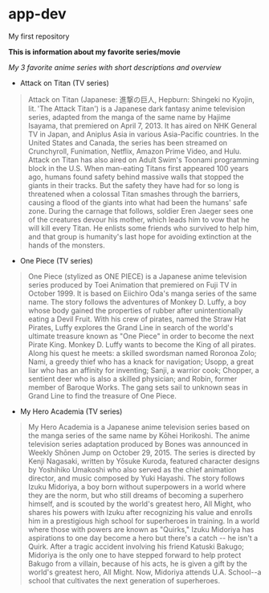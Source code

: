 # app-dev
My first repository

**This is information about my favorite series/movie**

*My 3 favorite anime series with short descriptions and overview*

- Attack on Titan (TV series)
> Attack on Titan (Japanese: 進撃の巨人, Hepburn: Shingeki no Kyojin, lit. 'The Attack Titan') is a Japanese dark fantasy anime television series, adapted from the manga of the same name by Hajime Isayama, that premiered on April 7, 2013. It has aired on NHK General TV in Japan, and Aniplus Asia in various Asia-Pacific countries. In the United States and Canada, the series has been streamed on Crunchyroll, Funimation, Netflix, Amazon Prime Video, and Hulu. Attack on Titan has also aired on Adult Swim's Toonami programming block in the U.S.
> When man-eating Titans first appeared 100 years ago, humans found safety behind massive walls that stopped the giants in their tracks. But the safety they have had for so long is threatened when a colossal Titan smashes through the barriers, causing a flood of the giants into what had been the humans' safe zone. During the carnage that follows, soldier Eren Jaeger sees one of the creatures devour his mother, which leads him to vow that he will kill every Titan. He enlists some friends who survived to help him, and that group is humanity's last hope for avoiding extinction at the hands of the monsters.
- One Piece (TV series)
> One Piece (stylized as ONE PIECE) is a Japanese anime television series produced by Toei Animation that premiered on Fuji TV in October 1999. It is based on Eiichiro Oda's manga series of the same name. The story follows the adventures of Monkey D. Luffy, a boy whose body gained the properties of rubber after unintentionally eating a Devil Fruit. With his crew of pirates, named the Straw Hat Pirates, Luffy explores the Grand Line in search of the world's ultimate treasure known as "One Piece" in order to become the next Pirate King.
> Monkey D. Luffy wants to become the King of all pirates. Along his quest he meets: a skilled swordsman named Roronoa Zolo; Nami, a greedy thief who has a knack for navigation; Usopp, a great liar who has an affinity for inventing; Sanji, a warrior cook; Chopper, a sentient deer who is also a skilled physician; and Robin, former member of Baroque Works. The gang sets sail to unknown seas in Grand Line to find the treasure of One Piece.
- My Hero Academia (TV series)
> My Hero Academia is a Japanese anime television series based on the manga series of the same name by Kōhei Horikoshi. The anime television series adaptation produced by Bones was announced in Weekly Shōnen Jump on October 29, 2015. The series is directed by Kenji Nagasaki, written by Yōsuke Kuroda, featured character designs by Yoshihiko Umakoshi who also served as the chief animation director, and music composed by Yuki Hayashi. The story follows Izuku Midoriya, a boy born without superpowers in a world where they are the norm, but who still dreams of becoming a superhero himself, and is scouted by the world's greatest hero, All Might, who shares his powers with Izuku after recognizing his value and enrolls him in a prestigious high school for superheroes in training.
> In a world where those with powers are known as "Quirks," Izuku Midoriya has aspirations to one day become a hero but there's a catch -- he isn't a Quirk. After a tragic accident involving his friend Katuski Bakugo; Midoriya is the only one to have stepped forward to help protect Bakugo from a villain, because of his acts, he is given a gift by the world's greatest hero, All Might. Now, Midoriya attends U.A. School--a school that cultivates the next generation of superheroes.
